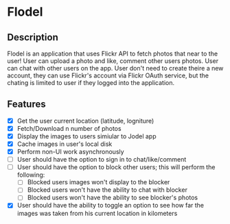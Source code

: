 # Flodel

## Description

Flodel is an application that uses Flickr API to fetch photos that near to the user! User can upload a photo and like, comment other users photos. User can chat with other users on the app. User don't need to create theire a new account, they can use Flickr's account via Flickr OAuth service, but the chating is limited to user if they logged into the application.

## Features

* [x] Get the user current location (latitude, logniture)
* [x] Fetch/Download n number of photos
* [x] Display the images to users simiular to Jodel app
* [x] Cache images in user's local disk
* [x] Perform non-UI work asynchronously
* [ ] User should have the option to sign in to chat/like/comment
* [ ] User should have the option to block other users; this will perform the following:
   * [ ] Blocked users images won't display to the blocker
   * [ ] Blocked users won't have the ability to chat with blocker
   * [ ] Blocked users won't have the ability to see blocker's photos
* [x] User should have the ability to toggle an option to see how far the images was taken from his current location in kilometers
